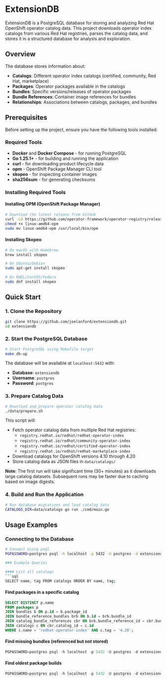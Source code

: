# ExtensionDB

ExtensionDB is a PostgreSQL database for storing and analyzing Red Hat OpenShift operator catalog data. This project downloads operator index catalogs from various Red Hat registries, parses the catalog data, and stores it in a structured database for analysis and exploration.

## Overview

The database stores information about:
- **Catalogs**: Different operator index catalogs (certified, community, Red Hat, marketplace)
- **Packages**: Operator packages available in the catalogs
- **Bundles**: Specific versions/releases of operator packages
- **Bundle References**: Container image references for bundles
- **Relationships**: Associations between catalogs, packages, and bundles

## Prerequisites

Before setting up the project, ensure you have the following tools installed:

### Required Tools
- **Docker** and **Docker Compose** - for running PostgreSQL
- **Go 1.25.1+** - for building and running the application
- **curl** - for downloading product lifecycle data
- **opm** - OpenShift Package Manager CLI tool
- **skopeo** - for inspecting container images
- **sha256sum** - for generating checksums

### Installing Required Tools

#### Installing OPM (OpenShift Package Manager)
```bash
# Download the latest release from GitHub
curl -LO https://github.com/operator-framework/operator-registry/releases/latest/download/linux-amd64-opm
chmod +x linux-amd64-opm
sudo mv linux-amd64-opm /usr/local/bin/opm
```

#### Installing Skopeo
```bash
# On macOS with Homebrew
brew install skopeo

# On Ubuntu/Debian
sudo apt-get install skopeo

# On RHEL/CentOS/Fedora
sudo dnf install skopeo
```

## Quick Start

### 1. Clone the Repository
```bash
git clone https://github.com/joelanford/extensiondb.git
cd extensiondb
```

### 2. Start the PostgreSQL Database
```bash
# Start PostgreSQL using Makefile target
make db-up
```

The database will be available at `localhost:5432` with:
- **Database**: `extensiondb`
- **Username**: `postgres`
- **Password**: `postgres`

### 3. Prepare Catalog Data
```bash
# Download and prepare operator catalog data
./data/prepare.sh
```

This script will:
- Fetch operator catalog data from multiple Red Hat registries:
  - `registry.redhat.io/redhat/redhat-operator-index`
  - `registry.redhat.io/redhat/community-operator-index`
  - `registry.redhat.io/redhat/certified-operator-index`
  - `registry.redhat.io/redhat/redhat-marketplace-index`
- Download catalogs for OpenShift versions 4.10 through 4.20
- Store catalog data as JSON files in `data/catalogs/`

**Note**: The first run will take significant time (30+ minutes) as it downloads large catalog datasets. Subsequent runs may be faster due to caching based on image digests.

### 4. Build and Run the Application
```bash
# Run database migrations and load catalog data
CATALOGS_DIR=data/catalogs go run ./cmd/main.go
```

## Usage Examples

### Connecting to the Database
```bash
# Connect using psql
PGPASSWORD=postgres psql -h localhost -p 5432 -U postgres -d extensiondb

### Example Queries

#### List all catalogs
```sql
SELECT name, tag FROM catalogs ORDER BY name, tag;
```

#### Find packages in a specific catalog
```sql
SELECT DISTINCT p.name 
FROM packages p
JOIN bundles b ON p.id = b.package_id
JOIN bundle_reference_bundles brb ON b.id = brb.bundle_id
JOIN catalog_bundle_references cbr ON brb.bundle_reference_id = cbr.bundle_reference_id
JOIN catalogs c ON cbr.catalog_id = c.id
WHERE c.name = 'redhat-operator-index' AND c.tag = '4.20';
```

#### Find missing bundles (referenced but not stored)
```sql
PGPASSWORD=postgres psql -h localhost -p 5432 -U postgres -d extensiondb -f examples/missing_bundles.sql
```

#### Find oldest package builds
```sql
PGPASSWORD=postgres psql -h localhost -p 5432 -U postgres -d extensiondb -f examples/oldest_builds.sql
```
